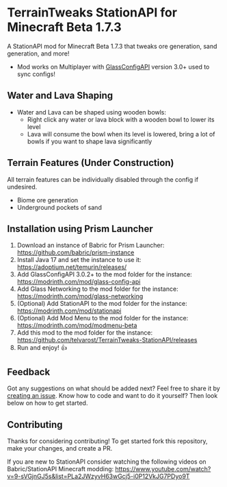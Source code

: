 # TerrainTweaks StationAPI for Minecraft Beta 1.7.3

A StationAPI mod for Minecraft Beta 1.7.3 that tweaks ore generation, sand generation, and more!
* Mod works on Multiplayer with [GlassConfigAPI](https://modrinth.com/mod/glass-config-api) version 3.0+ used to sync configs!

## Water and Lava Shaping

* Water and Lava can be shaped using wooden bowls:
  * Right click any water or lava block with a wooden bowl to lower its level
  * Lava will consume the bowl when its level is lowered, bring a lot of bowls if you want to shape lava significantly

## Terrain Features (Under Construction)
All terrain features can be individually disabled through the config if undesired.

* Biome ore generation
* Underground pockets of sand

## Installation using Prism Launcher

1. Download an instance of Babric for Prism Launcher: https://github.com/babric/prism-instance
2. Install Java 17 and set the instance to use it: https://adoptium.net/temurin/releases/
3. Add GlassConfigAPI 3.0.2+ to the mod folder for the instance: https://modrinth.com/mod/glass-config-api
4. Add Glass Networking to the mod folder for the instance: https://modrinth.com/mod/glass-networking
5. (Optional) Add StationAPI to the mod folder for the instance: https://modrinth.com/mod/stationapi
6. (Optional) Add Mod Menu to the mod folder for the instance: https://modrinth.com/mod/modmenu-beta
7. Add this mod to the mod folder for the instance: https://github.com/telvarost/TerrainTweaks-StationAPI/releases
8. Run and enjoy! 👍

## Feedback

Got any suggestions on what should be added next? Feel free to share it by [creating an issue](https://github.com/telvarost/TerrainTweaks-StationAPI/issues/new). Know how to code and want to do it yourself? Then look below on how to get started.

## Contributing

Thanks for considering contributing! To get started fork this repository, make your changes, and create a PR. 

If you are new to StationAPI consider watching the following videos on Babric/StationAPI Minecraft modding: https://www.youtube.com/watch?v=9-sVGjnGJ5s&list=PLa2JWzyvH63wGcj5-i0P12VkJG7PDyo9T
